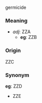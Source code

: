 germicide
### Meaning
+ _adj_: ZZA
    + __eg__: ZZB

### Origin

ZZC

### Synonym

__eg__: ZZD

+ ZZE


